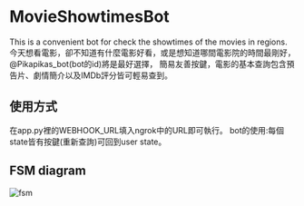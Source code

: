 # MovieShowtimesBot

This is a convenient bot for check the showtimes of the movies in regions.
今天想看電影，卻不知道有什麼電影好看，或是想知道哪間電影院的時間最剛好，@Pikapikas_bot(bot的id)將是最好選擇，
簡易友善按鍵，電影的基本查詢包含預告片、劇情簡介以及IMDb評分皆可輕易查到。

## 使用方式
在app.py裡的WEBHOOK_URL填入ngrok中的URL即可執行。
bot的使用:每個state皆有按鍵(重新查詢)可回到user state。

## FSM diagram
![fsm](imgur.com/Uz14XcV)

